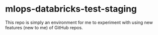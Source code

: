 # mlops-databricks-test-staging
This repo is simply an environment for me to experiment with using new features (new to me) of GitHub repos. 
